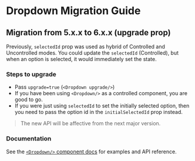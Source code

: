 # Dropdown Migration Guide

## Migration from 5.x.x to 6.x.x (upgrade prop)

Previously, `selectedId` prop was used as hybrid of Controlled and Uncontrolled modes.
You could update the `selectedId` (Controlled), but when an option is selected, it would immediately set the state.

### Steps to upgrade

- Pass `upgrade=true` (`<Dropdown upgrade/>`)
- If you have been using `<Dropdown/>` as a controlled component, you are good to go.
- If you were just using `selectedId` to set the initially selected option, then you need to pass the option id in the `initialSelectedId` prop instead.

> The new API will be affective from the next major version.

### Documentation

See the [`<Dropdown/>` component docs](https://wix-wix-style-react.surge.sh/?selectedKind=Components&selectedStory=Dropdown&full=0&addons=0&stories=1&panelRight=0) for examples and API reference.
